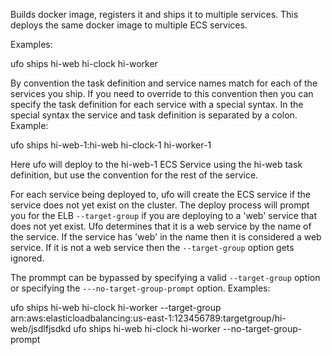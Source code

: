 Builds docker image, registers it and ships it to multiple services.  This deploys the same docker image to multiple ECS services.

Examples:

  ufo ships hi-web hi-clock hi-worker

By convention the task definition and service names match for each of the services you ship. If you need to override to this convention then you can specify the task definition for each service with a special syntax.  In the special syntax the service and task definition is separated by a colon.  Example:

  ufo ships hi-web-1:hi-web hi-clock-1 hi-worker-1

Here ufo will deploy to the hi-web-1 ECS Service using the hi-web task definition, but use the convention for the rest of the service.

For each service being deployed to, ufo will create the ECS service if the service does not yet exist on the cluster.  The deploy process will prompt you for the ELB `--target-group` if you are deploying to a 'web' service that does not yet exist.  Ufo determines that it is a web service by the name of the service. If the service has 'web' in the name then it is considered a web service. If it is not a web service then the `--target-group` option gets ignored.

The prommpt can be bypassed by specifying a valid `--target-group` option or specifying the `---no-target-group-prompt` option.  Examples:

  ufo ships hi-web hi-clock hi-worker --target-group arn:aws:elasticloadbalancing:us-east-1:123456789:targetgroup/hi-web/jsdlfjsdkd
  ufo ships hi-web hi-clock hi-worker --no-target-group-prompt
